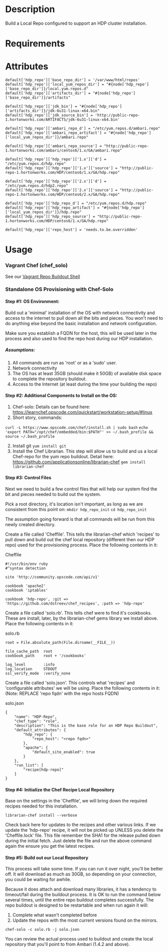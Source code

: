 # Description
Build a Local Repo configured to support an HDP cluster installation.

# Requirements

# Attributes

```
default['hdp_repo']['base_repo_dir'] = '/var/www/html/repos'
default['hdp_repo']['local_yum_repos_dir'] = "#{node['hdp_repo']['base_repo_dir']}/local.yum.repos.d"
default['hdp_repo']['artifacts_dir'] = "#{node['hdp_repo']['base_repo_dir']}/artifacts"

default['hdp_repo']['jdk_bin'] = "#{node['hdp_repo']['artifacts_dir']}/jdk-6u31-linux-x64.bin"
default['hdp_repo']['jdk_source_bin'] = 'http://public-repo-1.hortonworks.com/ARTIFACTS/jdk-6u31-linux-x64.bin'

default['hdp_repo']['ambari_repo_d'] = "/etc/yum.repos.d/ambari.repo"
default['hdp_repo']['ambari_repo_artifact'] = "#{node['hdp_repo']['local_yum_repos_dir']}/ambari.repo"

default['hdp_repo']['ambari_repo_source'] = "http://public-repo-1.hortonworks.com/ambari/centos6/1.x/GA/ambari.repo"

default['hdp_repo']['hdp_repo']['1.x']['d'] = "/etc/yum.repos.d/hdp.repo"
default['hdp_repo']['hdp_repo']['1.x']['source'] = "http://public-repo-1.hortonworks.com/HDP/centos6/1.x/GA/hdp.repo"

default['hdp_repo']['hdp_repo']['2.x']['d'] = "/etc/yum.repos.d/hdp2.repo"
default['hdp_repo']['hdp_repo']['2.x']['source'] = "http://public-repo-1.hortonworks.com/HDP/centos6/2.x/GA/hdp.repo"

default['hdp_repo']['hdp_repo_d'] = "/etc/yum.repos.d/hdp.repo"
default['hdp_repo']['hdp_repo_artifact'] = "#{node['hdp_repo']['local_yum_repos_dir']}/hdp.repo"
default['hdp_repo']['hdp_repo_source'] = "http://public-repo-1.hortonworks.com/HDP/centos6/1.x/GA/hdp.repo"

default['hdp_repo']['repo_host'] = 'needs.to.be.overridden'
```

# Usage

### Vagrant Chef (chef_solo)

See our [Vagrant Repo Buildout Shell](https://github.com/dstreev/vagrant/tree/master/hdp_repo)


### Standalone OS Provisioning with Chef-Solo

#### Step #1: OS Environment:
Build out a 'minimal' installation of the OS with network connectivity and access to the internet to pull down all the bits and pieces.  You won't need to do anything else beyond the basic installation and network configuration.

Make sure you establish a FQDN for the host, this will be used later in the process and also used to find the repo host during our HDP installation.

##### Assumptions:
1. All commands are run as 'root' or as a 'sudo' user.
2. Network connectivity
3. The OS has at least 35GB (should make it 50GB) of available disk space to complete the repository buildout.
4. Access to the Internet (at least during the time your building the repo)

#### Step #2: Additional Components to Install on the OS:
1. Chef-solo: Details can be found here: https://learnchef.opscode.com/quickstart/workstation-setup/#linux
  1. Short story, commands:

`curl -L https://www.opscode.com/chef/install.sh | sudo bash`
`echo 'export PATH="/opt/chef/embedded/bin:$PATH"' >> ~/.bash_profile && source ~/.bash_profile`

2. Install git
`yum install git`
3. Install the Chef Librarian.  This step will allow us to build and us a local Chef-repo for the yum repo buildout. Detail here: https://github.com/applicationsonline/librarian-chef
`gem install librarian-chef`

#### Step #3: Control Files
Next we need to build a few control files that will help our system find the bit and pieces needed to build out the system.

Pick a root directory, it's location isn't important, as long as we are consistent from this point on:
`mkdir hdp_repo_init`
`cd hdp_repo_init`

The assumption going forward is that all commands will be run from this newly created directory.

Create a file called 'Cheffile'. This tells the librarian-chef which 'recipes' to pull down and build out the chef local repository (different then our HDP repo) used for the provisioning process.  Place the following contents in it:

Cheffile
```
#!/usr/bin/env ruby
#^syntax detection

site 'http://community.opscode.com/api/v1'

cookbook 'apache2'
cookbook 'iptables'

cookbook 'hdp-repo', :git => 'https://github.com/dstreev/chef_recipes', :path => 'hdp-repo'
```

Create a file called 'solo.rb'.  This tells chef were to find it's cookbooks.  These are install, later, by the librarian-chef gems library we install above. Place the following contents in it:

solo.rb
```
root = File.absolute_path(File.dirname(__FILE__))

file_cache_path  root
cookbook_path    root + '/cookbooks'

log_level        :info
log_location     STDOUT
ssl_verify_mode  :verify_none
```

Create a file called 'solo.json'. This controls what 'recipes' and 'configurable attributes' we will be using.  Place the following contents in it: (Note: REPLACE 'repo fqdn' with the repo hosts FQDN)

solo.json
```
{
    "name": "HDP-Repo",
    "chef_type": "role",
    "description": "This is the base role for an HDP Repo Buildout",
    "default_attributes": {
        "hdp_repo": {
            "repo_host": "<repo fqdn>"
        },
        "apache": {
            "default_site_enabled": true
        }
    },
    "run_list": [
        "recipe[hdp-repo]"
    ]
}
```

#### Step #4: Initialize the Chef Recipe Local Repository
Base on the settings in the 'Cheffile', we will bring down the required recipes needed for this installation.
```
librarian-chef install --verbose
```

Check back here for updates to the recipes and other various links. If we update the 'hdp-repo' recipe, it will not be picked up UNLESS you delete the 'Cheffile.lock' file. This file remember the SHA1 for the release pulled down during the initial fetch. Just delete the file and run the above command again the ensure you get the latest recipes.


#### Step #5: Build out our Local Repository
This process will take some time.  If you can run it over night, you'll be better off.  It will download as much as 30GB, so depending on your connection, you could be waiting for awhile.

Because it does attach and download many libraries, it has a tendency to timeout/fail during the buildout process. It is OK to run the command below several times, until the entire repo buildout completes successfully. The repo buildout is designed to be restartable and when run again it will:

1. Complete what wasn't completed before
2. Update the repos with the most current versions found on the mirrors.
```
chef-solo -c solo.rb -j solo.json
```

You can review the actual process used to buildout and create the local repository that you'll point to from Ambari (1.4.2 and above).



